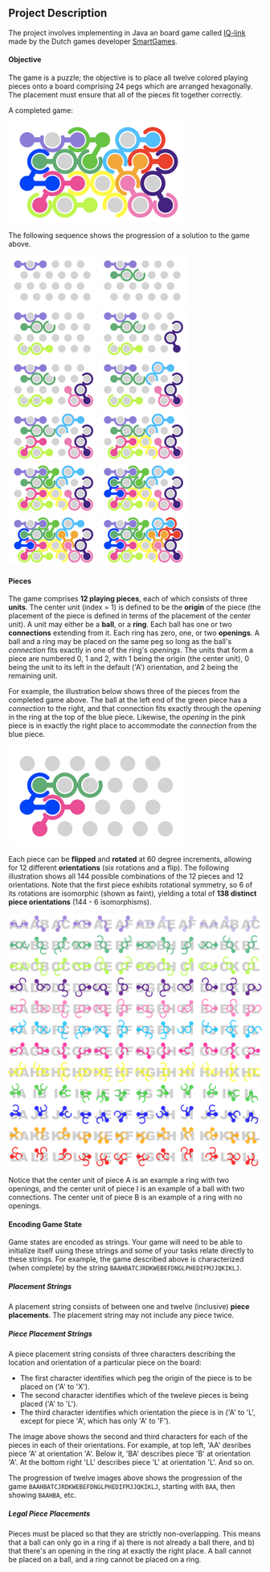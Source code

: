 ## Project Description

The project involves implementing in Java an board game called [IQ-link](http://www.smartgames.eu/en/smartgames/iq-link)
made by the Dutch games developer [SmartGames](http://www.smartgames.eu/en).

#### Objective 

The game is a puzzle; the objective is to place all twelve colored playing pieces
onto a board comprising 24 pegs which are arranged hexagonally.  The placement must
ensure that all of the pieces fit together correctly.

A completed game:

![game](assets/game-BAAHBATCJRDKWEBEFDNGLPHEDIFMJJQKIKLJ-350.png)

The following sequence shows the progression of a solution to the game above.

![game](assets/game-BAA.png)
![game](assets/game-BAAHBA.png)
![game](assets/game-BAAHBATCJ.png)
![game](assets/game-BAAHBATCJRDK.png)
![game](assets/game-BAAHBATCJRDKWEB.png)
![game](assets/game-BAAHBATCJRDKWEBEFD.png)
![game](assets/game-BAAHBATCJRDKWEBEFDNGL.png)
![game](assets/game-BAAHBATCJRDKWEBEFDNGLPHE.png)
![game](assets/game-BAAHBATCJRDKWEBEFDNGLPHEDIF.png)
![game](assets/game-BAAHBATCJRDKWEBEFDNGLPHEDIFMJJ.png)
![game](assets/game-BAAHBATCJRDKWEBEFDNGLPHEDIFMJJQKI.png)
![game](assets/game-BAAHBATCJRDKWEBEFDNGLPHEDIFMJJQKIKLJ.png)

#### Pieces

The game comprises **12 playing pieces**, each of which consists of three **units**.
The center unit (index = 1) is defined to be the **origin** of the piece (the placement of
the piece is defined in terms of the placement of the center unit).  A unit may
either be a **ball**, or a **ring**.  Each ball has one or two 
**connections** extending from it.  Each ring has zero, one, or two **openings**.
A ball and a ring may be placed on the same peg so long as the ball's *connection*
fits exactly in one of the ring's *openings*.  The units that form a piece are
numbered 0, 1 and 2, with 1 being the origin (the center unit), 0 being the 
unit to its left in the default ('A') orientation, and 2 being the remaining 
unit.

For example, the illustration below shows three of the pieces from the completed
game above.  The ball at the left end of the green piece has a *connection* to
the right, and that connection fits exactly through the *opening* in the ring
at the top of the blue piece.  Likewise, the *opening* in the pink piece is in
exactly the right place to accommodate the *connection* from the blue piece.

![links](assets/game-HBAMJJNGL.png)

Each piece can be **flipped** and **rotated** at 60 degree increments, allowing
for 12 different **orientations** (six rotations and a flip).  The following 
illustration shows all 144 possible combinations of the 12 pieces and 12 orientations.
Note that the first piece exhibits rotational symmetry, so 6 of its rotations
are isomorphic (shown as faint), yielding a total of **138 distinct piece 
orientations** (144 - 6 isomorphisms).

![rotations](assets/orientations.png)

Notice that the center unit of piece A is an example a ring with two openings, 
and the center unit of piece I is an example of a ball with two connections.  The
center unit of piece B is an example of a ring with no openings.

#### Encoding Game State

Game states are encoded as strings.  Your game will need to be able to initialize
itself using these strings and some of your tasks relate directly to these strings.
For example, the game described above is characterized (when complete) by the 
string `BAAHBATCJRDKWEBEFDNGLPHEDIFMJJQKIKLJ`.

##### Placement Strings

A placement string consists of 
between one and twelve (inclusive) **piece placements**. The placement string
may not include any piece twice.

##### Piece Placement Strings

A piece placement string consists of three characters describing the location 
and orientation of a particular piece on the board:

* The first character identifies which peg the origin of the piece is to be placed on ('A' to 'X').
* The second character identifies which of the tweleve pieces is being placed ('A' to 'L').
* The third character identifies which orientation the piece is in ('A' to 'L', except for piece 'A', which has only 'A' to 'F').

The image above shows the second and third characters for each of the pieces in
each of their orientations.   For example, at top left, 'AA' desribes piece 'A'
at orientation 'A'.  Below it, 'BA' describes piece 'B' at orientation 'A'.  At
the bottom right 'LL' describes piece 'L' at orientation 'L'.  And so on.

The progression of twelve images above shows the progression of the game `BAAHBATCJRDKWEBEFDNGLPHEDIFMJJQKIKLJ`,
starting with `BAA`, then showing `BAAHBA`, etc.

##### Legal Piece Placements

Pieces must be placed so that they are strictly non-overlapping.   This means
that a ball can only go in a ring if a) there is not already a ball there, and
b) that there's an opening in the ring at exactly the right place.  A ball cannot
be placed on a ball, and a ring cannot be placed on a ring.

